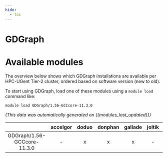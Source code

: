 ```yaml
---
hide:
  - toc
---
```


GDGraph
=======

# Available modules


The overview below shows which GDGraph installations are available per HPC-UGent Tier-2 cluster, ordered based on software version (new to old).

To start using GDGraph, load one of these modules using a `module load` command like:

```shell
module load GDGraph/1.56-GCCcore-11.3.0
```

*(This data was automatically generated on {{modules_last_updated}})*  

| |accelgor|doduo|donphan|gallade|joltik|shinx|
| :---: | :---: | :---: | :---: | :---: | :---: | :---: |
|GDGraph/1.56-GCCcore-11.3.0|-|x|x|x|-|-|
